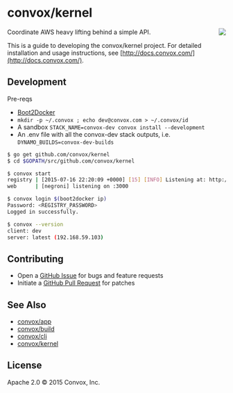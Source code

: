 # convox/kernel

<a href="https://travis-ci.org/convox/kernel">
  <img align="right" src="https://travis-ci.org/convox/kernel.svg?branch=master">
</a>

Coordinate AWS heavy lifting behind a simple API.

This is a guide to developing the convox/kernel project. For detailed
installation and usage instructions, see [http://docs.convox.com/](http://docs.convox.com/).

## Development

Pre-reqs

* [Boot2Docker](http://boot2docker.io/)
* `mkdir -p ~/.convox ; echo dev@convox.com > ~/.convox/id`
* A sandbox `STACK_NAME=convox-dev convox install --development`
* An .env file with all the convox-dev stack outputs, i.e. `DYNAMO_BUILDS=convox-dev-builds`

```bash
$ go get github.com/convox/kernel
$ cd $GOPATH/src/github.com/convox/kernel

$ convox start
registry | [2015-07-16 22:20:09 +0000] [15] [INFO] Listening at: http://0.0.0.0:5000 (15)
web      | [negroni] listening on :3000

$ convox login $(boot2docker ip)
Password: <REGISTRY_PASSWORD>
Logged in successfully.

$ convox --version
client: dev
server: latest (192.168.59.103)
```

## Contributing

* Open a [GitHub Issue](https://github.com/convox/kernel/issues/new) for bugs and feature requests
* Initiate a [GitHub Pull Request](https://help.github.com/articles/using-pull-requests/) for patches

## See Also

* [convox/app](https://github.com/convox/app)
* [convox/build](https://github.com/convox/build)
* [convox/cli](https://github.com/convox/cli)
* [convox/kernel](https://github.com/convox/kernel)

## License

Apache 2.0 &copy; 2015 Convox, Inc.
